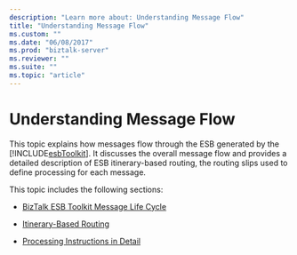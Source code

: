 ```yaml
---
description: "Learn more about: Understanding Message Flow"
title: "Understanding Message Flow"
ms.custom: ""
ms.date: "06/08/2017"
ms.prod: "biztalk-server"
ms.reviewer: ""
ms.suite: ""
ms.topic: "article"
---
```

# Understanding Message Flow
This topic explains how messages flow through the ESB generated by the [!INCLUDE[esbToolkit](../includes/esbtoolkit-md.md)]. It discusses the overall message flow and provides a detailed description of ESB itinerary-based routing, the routing slips used to define processing for each message.  
  
 This topic includes the following sections:  
  
-   [BizTalk ESB Toolkit Message Life Cycle](../esb-toolkit/biztalk-esb-toolkit-message-life-cycle.md)  
  
-   [Itinerary-Based Routing](../esb-toolkit/itinerary-based-routing.md)  
  
-   [Processing Instructions in Detail](../esb-toolkit/processing-instructions-in-detail.md)
